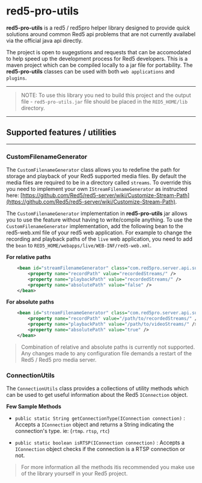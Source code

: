 # red5-pro-utils

__red5-pro-utils__ is a red5 / red5pro helper library designed to provide quick solutions around common Red5 api problems that are not currently availabel via the official java api directly.

The project is open to sugegstions and requests that can be accomodated to help speed up the development process for Red5 developers. This is a maven project which can be compiled locally to a jar file for portability. The __red5-pro-utils__ classes can be used with both `web applications` and `plugins`.

---
> NOTE: To use this library you ned to build this project and the output file - `red5-pro-utils.jar` file should be placed in the `RED5_HOME/lib` directory.
---



## Supported features / utilities
---


### CustomFilenameGenerator

The `CustomFilenameGenerator` class allows you to redefine the path for storage and playback of your Red5 supported media files. By default the media files are required to be in a directory called `streams`. To override this you need to implement your own `IStreamFilenameGenerator` as instructed here: [https://github.com/Red5/red5-server/wiki/Customize-Stream-Path](https://github.com/Red5/red5-server/wiki/Customize-Stream-Path).


The `CustomFilenameGenerator` implementation in __red5-pro-utils__ jar allows you to use the feature without having to write/compile anything. To use the `CustomFilenameGenerator` implementation, add the following bean to the  red5-web.xml file of your red5 web application. For example to change the recording and playback paths of the `live` web application, you need to add the `bean` to `RED5_HOME/webapps/live/WEB-INF/red5-web.xml`.



__For relative paths__

```xml
	<bean id="streamFilenameGenerator" class="com.red5pro.server.api.superutils.CustomFilenameGenerator"> 
   		<property name="recordPath" value="recordedStreams/" /> 
   		<property name="playbackPath" value="recordedStreams/" /> 
   		<property name="absolutePath" value="false" /> 
	</bean>
```


__For absolute paths__

```xml
	<bean id="streamFilenameGenerator" class="com.red5pro.server.api.superutils.CustomFilenameGenerator"> 
   		<property name="recordPath" value="/path/to/recordedStreams/" /> 
   		<property name="playbackPath" value="/path/to/videoStreams/" /> 
   		<property name="absolutePath" value="true" /> 
	</bean>
```

> Combination of relative and absolute paths is currently not supported.
> Any changes made to any configuration file demands a restart of the Red5 / Red5 pro media server.



### ConnectionUtils


The `ConnectionUtils` class provides a collections of utility methods which can be used to get useful information about the Red5 `IConnection` object.



__Few Sample Methods__


* `public static String getConnectionType(IConnection connection)` : Accepts a `IConnection` object and returns a String indicating the connection's type. ie: (`rtmp`. `rtsp`, `rtc`) 

* `public static boolean isRTSP(IConnection connection)` : Accepts a `IConnection` object checks if the connection is a RTSP connection or not.

> For more information all the methods itis recommended you make use of the library yourself in your Red5 project.
